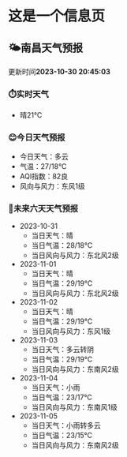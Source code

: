 # 这是一个信息页 
## 🌤️**南昌**天气预报
更新时间**2023-10-30 20:45:03**
### ⏱️实时天气
- 晴21℃
### 😊今日天气预报
- 今日天气：多云
- 气温：27/18℃
- AQI指数：82良
- 风向与风力：东风1级
### 🤩未来六天天气预报
- 2023-10-31
  - 当日天气：晴
  - 当日气温：28/18℃
  - 当日风向与风力：东北风2级
- 2023-11-01
  - 当日天气：晴
  - 当日气温：29/19℃
  - 当日风向与风力：东北风2级
- 2023-11-02
  - 当日天气：晴
  - 当日气温：29/19℃
  - 当日风向与风力：东风1级
- 2023-11-03
  - 当日天气：多云转阴
  - 当日气温：29/19℃
  - 当日风向与风力：东南风2级
- 2023-11-04
  - 当日天气：小雨
  - 当日气温：23/17℃
  - 当日风向与风力：东南风1级
- 2023-11-05
  - 当日天气：小雨转多云
  - 当日气温：23/15℃
  - 当日风向与风力：东南风2级

